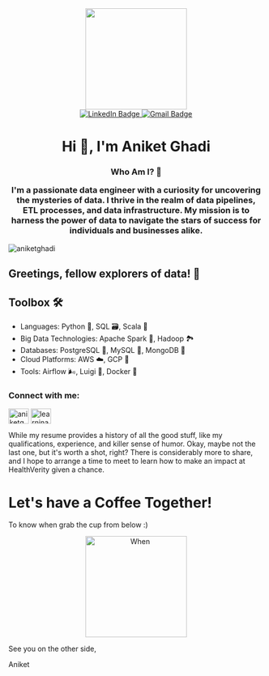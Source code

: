 <div id="header" align="center">
  <img src="https://media.giphy.com/media/uUYfPRYhKeX9m/giphy.gif" width="200"/>
</div>

<div id="badges" align="center">
  <a href="https://www.linkedin.com/in/aghadi/">
    <img src="https://img.shields.io/badge/LinkedIn-blue?style=for-the-badge&logo=linkedin&logoColor=white" alt="LinkedIn Badge"/>
  </a>
  <a href="aniketghadi50@gmail.com">
    <img src="https://img.shields.io/badge/Gmail-red?style=for-the-badge&logo=gmail&logoColor=white" alt="Gmail Badge"/>
  </a>
</div>

<h1 align="center">Hi 👋, I'm Aniket Ghadi</h1>
<h3 align="center">Who Am I? 🔭

I'm a passionate data engineer with a curiosity for uncovering the mysteries of data. I thrive in the realm of data pipelines, ETL processes, and data infrastructure. My mission is to harness the power of data to navigate the stars of success for individuals and businesses alike.</h3>

<p align="left"> <img src="https://komarev.com/ghpvc/?username=aniketghadi&label=Profile%20views&color=0e75b6&style=flat" alt="aniketghadi" /> </p>

## Greetings, fellow explorers of data! 🚀

## Toolbox 🛠️

- Languages: Python 🐍, SQL 🗃️, Scala 🚀
- Big Data Technologies: Apache Spark 🌟, Hadoop 🏞️
- Databases: PostgreSQL 🐘, MySQL 🌊, MongoDB 🍃
- Cloud Platforms: AWS ☁️, GCP 🌈
- Tools: Airflow 🌬️, Luigi 🎩, Docker 🐳


<h3 align="left">Connect with me:</h3>
<p align="left">
<a href="https://www.linkedin.com/in/aghadi/" target="blank"><img align="center" src="https://raw.githubusercontent.com/rahuldkjain/github-profile-readme-generator/master/src/images/icons/Social/linked-in-alt.svg" alt="aniketghadi/" height="30" width="40" /></a>
<a href="https://www.hackerrank.com/learninaghadi?hr_r=1" target="blank"><img align="center" src="https://raw.githubusercontent.com/rahuldkjain/github-profile-readme-generator/master/src/images/icons/Social/hackerrank.svg" alt="learninaghadi" height="30" width="40" /></a>
</p>

While my resume provides a history of all the good stuff, like my qualifications, experience, and killer sense of humor. Okay, maybe not the last one, but it's worth a shot, right? There is considerably more to share, and I hope to arrange a time to meet to learn how to make an impact at HealthVerity given a chance. 

# Let's have a Coffee Together!
To know when grab the cup from below :)

<div align="center">
  <a href="https://calendly.com/aniketghadi50/15min" target="_blank"><img src="https://media.giphy.com/media/mCmCVbnEJ1s2xN4BYd/giphy.gif" alt="When" width="200" /></a>
</div>

See you on the other side,

Aniket
